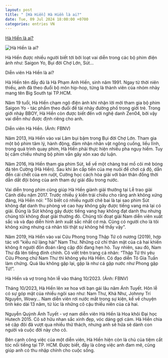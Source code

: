 ```yaml
---
layout: post
title: " [Hà Hiền] Hà Hiền là ai?"
date: Tue, 09 Jul 2024 18:00:00 +0700
categories: entries VN
---
```

[Hà Hiền là ai?](https://danviet.vn/ha-hien-la-ai-20240709165442599.htm)

![Hà Hiền là ai?](https://danviet.mediacdn.vn/zoom/600_315/296231569849192448/2024/7/9/ha-hien-la-ai-17205185240711658985892-36-33-323-581-crop-1720518585512257232774.jpg)

Hà Hiền được nhiều người biết tới bởi loạt vai diễn trong các bộ phim điện ảnh như: Saigon Yo, Bụi đời Chợ Lớn, Sút...

Diễn viên Hà Hiền là ai?

Hà Hiền tên đầy đủ là Hà Phạm Anh Hiền, sinh năm 1991. Ngay từ thời niên thiếu, anh đã theo đuổi bộ môn hip-hop, từng là thành viên của nhóm nhảy mang tên Big South tại TP.HCM.

Năm 19 tuổi, Hà Hiền chạm ngõ điện ảnh khi nhận lời mời tham gia bộ phim Saigon Yo - tác phẩm theo đuổi đề tài nhảy đường phố trong giới trẻ. Trong giới nhảy BBOY, Hà Hiền còn được biết đến với nghệ danh Zen04, bởi vậy vai diễn như được định riêng cho anh.

Diễn viên Hà Hiền. (Ảnh: FBNV)

Năm 2013, Hà Hiền vào vai Lâm bụi bặm trong Bụi đời Chợ Lớn. Tham gia một bộ phim tâm lý, hành động, đảm nhận nhân vật ngông cuồng, liều lĩnh, trong quá trình quay phim, Hà Hiền phải thực hiện nhiều pha nguy hiểm. Tuy bị cấm chiếu nhưng bộ phim vẫn gây xôn xao dư luận.

Năm 2016, Hà Hiền tham gia phim Sút, kể về một chàng trai mồ côi mê bóng đá tên Cường (Hà Hiền). Sau khi ăn cắp tiền của mẹ nuôi để chơi cá độ, dẫn đến cái chết của em ruột, Cường học cách hòa giải với bản thân đồng thời dẫn dắt đội bóng của anh tham dự giải đấu trong nước.

Vai diễn trong phim cũng giúp Hà Hiền giành giải thưởng tại Lễ trao giải Cánh diều năm 2017. Trước nhiều ý kiến trái chiều cho rằng anh không xứng đáng, Hà Hiền nói: "Tôi biết có nhiều người chê bai là tại sao phim Sút không đạt danh thu phòng vé cao hay không gây được tiếng vang mà lại có giải. Đúng là Sút không gây được tiếng vang hay không đạt danh thu nhưng chúng tôi không đoạt giải thưởng đó. Chúng tôi đoạt giải Nam diễn viên xuất sắc và và đạo diễn hình ảnh xuất sắc nhất cơ mà. Cũng có người cho là tôi không xứng nhưng cá nhân tôi thật sự không hề thấy vậy".

Năm 2019, Hà Hiền vào vai Cửu Phong trong Thập Tứ cô nương (2019), hợp tác với "kiều nữ làng hài" Nam Thư. Những cử chỉ thân mật của cả hai khiến không ít người đồn đoán rằng cặp đôi đang hẹn hò. Tuy nhiên, sau đó, Nam Thư đã lên tiếng đính chính. Cô viết trên trang cá nhân: “Thập Tứ thì yêu Cửu Phong chứ Nam Thư thì không yêu Hà Hiền. Có đạo diễn Tô Gia Tuấn làm chứng. Quá lâu không gặp lại, gặp là như cá gặp nước như Phong gặp Tứ!”.

Hà Hiền và vợ trong hôn lễ vào tháng 10/2023. (Ảnh: FBNV)

Tháng 10/2023, Hà Hiền lên xe hoa với bạn gái lâu năm Ánh Tuyết. Hôn lễ có sự góp mặt của nhiều ngôi sao như: Nam Thư, Khả Như, Johnny Trí Nguyễn, Wowy... Nam diễn viên rơi nước mắt trong sự kiện, kể về chuyện tình kéo dài 13 năm, từ lúc là những cô cậu thiếu niên của cả hai.



Nguyễn Quỳnh Ánh Tuyết - vợ nam diễn viên Hà Hiền là Hoa khôi Đại học Hutech 2015. Cô sở hữu nhan sắc xinh đẹp, vóc dáng gợi cảm. Hà Hiền chia sẻ cặp đôi đã vượt qua nhiều thử thách, nhưng anh sẽ hứa sẽ dành con người và cuộc đời này cho cô.

Bên cạnh công việc của một diễn viên, Hà Hiền hiện còn là chủ của tiệm cắt tóc nổi tiếng tại TP. HCM. Được biết, đây là công việc anh đam mê, cũng giúp anh có thu nhập chính cho cuộc sống.


